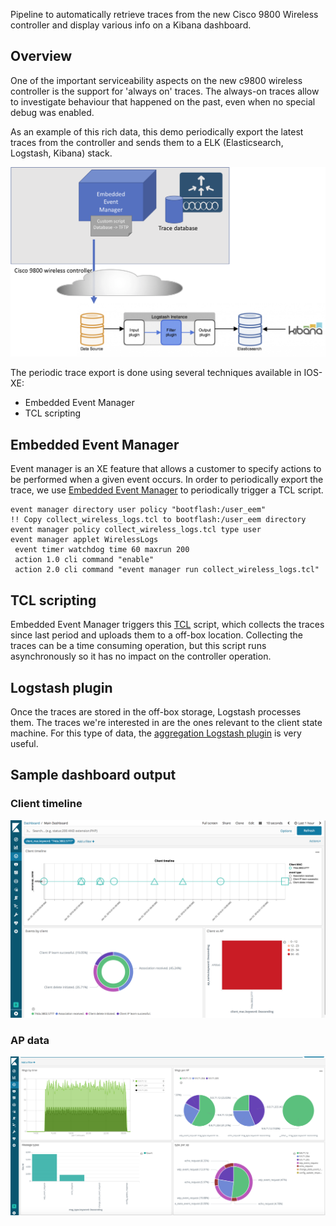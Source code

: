 Pipeline to automatically retrieve traces from the new Cisco 9800 Wireless controller and display various info on a Kibana dashboard.


## Overview
One of the important serviceability aspects on the new c9800 wireless controller is the support for 'always on' traces. The always-on traces allow to investigate behaviour that happened on the past, even when no special debug was enabled.

As an example of this rich data, this demo periodically export the latest traces from the controller and sends them to a ELK (Elasticsearch, Logstash, Kibana) stack.

![Data flow](diagrams/arch-1.png?raw=true "Data flow")

The periodic trace export is done using several techniques available in IOS-XE:

* Embedded Event Manager
* TCL scripting

## Embedded Event Manager
Event manager is an XE feature that allows a customer to specify actions to be performed when a given event occurs.
In order to periodically export the trace, we use [Embedded Event Manager](https://www.cisco.com/c/en/us/products/ios-nx-os-software/ios-embedded-event-manager-eem/index.html) to periodically trigger a TCL script.

```
event manager directory user policy "bootflash:/user_eem"
!! Copy collect_wireless_logs.tcl to bootflash:/user_eem directory
event manager policy collect_wireless_logs.tcl type user
event manager applet WirelessLogs
 event timer watchdog time 60 maxrun 200
 action 1.0 cli command "enable"
 action 2.0 cli command "event manager run collect_wireless_logs.tcl"
```

## TCL scripting

Embedded Event Manager triggers this [TCL](https://www.cisco.com/c/en/us/td/docs/ios-xml/ios/eem/configuration/15-mt/eem-15-mt-book/eem-policy-tcl.html) script, which collects the traces since last period and uploads them to a off-box location. Collecting the traces can be a time consuming operation, but this script runs asynchronously so it has no impact on the controller operation.

## Logstash plugin

Once the traces are stored in the off-box storage, Logstash processes them. The traces we're interested in are the ones relevant to the client state machine. For this type of data, the [aggregation Logstash plugin](https://www.elastic.co/guide/en/logstash/current/plugins-filters-aggregate.html) is very useful.

## Sample dashboard output

### Client timeline

![Dashboard 1 - Client timeline](diagrams/dashboard2.png?raw=true "Client timeline")


### AP data

![Dashboard 2 - AP data](diagrams/dashboard1.png?raw=true "AP Data")
